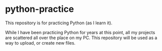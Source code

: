 # python-practice
This repository is for practicing Python (as I learn it).

While I have been practicing Python for years at this point, all my projects are scattered all over the place on my PC. 
This repository will be used as a way to upload, or create new files. 
